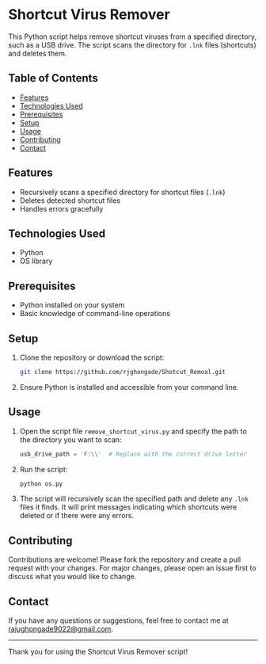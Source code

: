 # Shortcut Virus Remover

This Python script helps remove shortcut viruses from a specified directory, such as a USB drive. The script scans the directory for `.lnk` files (shortcuts) and deletes them.

## Table of Contents
- [Features](#features)
- [Technologies Used](#technologies-used)
- [Prerequisites](#prerequisites)
- [Setup](#setup)
- [Usage](#usage)
- [Contributing](#contributing)
- [Contact](#contact)

## Features
- Recursively scans a specified directory for shortcut files (`.lnk`)
- Deletes detected shortcut files
- Handles errors gracefully

## Technologies Used
- Python 
- OS library

## Prerequisites
- Python installed on your system
- Basic knowledge of command-line operations

## Setup
1. Clone the repository or download the script:
    ```sh
    git clone https://github.com/rjghongade/Shotcut_Remoal.git
    ```

2. Ensure Python is installed and accessible from your command line.

## Usage
1. Open the script file `remove_shortcut_virus.py` and specify the path to the directory you want to scan:
    ```python
    usb_drive_path = 'F:\\'  # Replace with the correct drive letter
    ```

2. Run the script:
    ```sh
    python os.py
    ```

3. The script will recursively scan the specified path and delete any `.lnk` files it finds. It will print messages indicating which shortcuts were deleted or if there were any errors.

## Contributing
Contributions are welcome! Please fork the repository and create a pull request with your changes. For major changes, please open an issue first to discuss what you would like to change.

## Contact
If you have any questions or suggestions, feel free to contact me at [rajughongade9022@gmail.com](mailto:rajughongade9022@gmail.com).

---

Thank you for using the Shortcut Virus Remover script!
